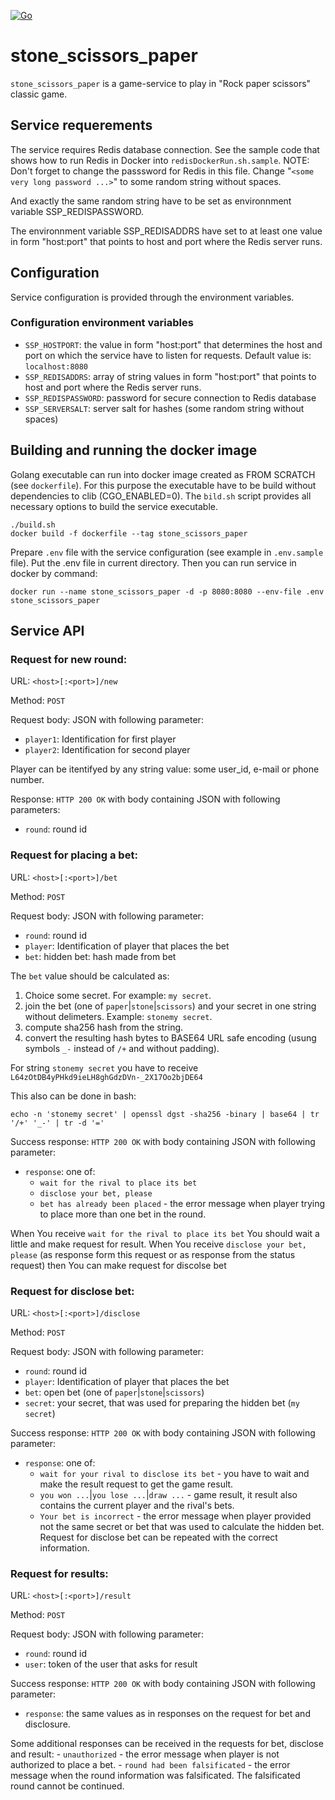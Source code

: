 [![Go](https://github.com/slytomcat/stone_scissors_paper/actions/workflows/go.yml/badge.svg)](https://github.com/slytomcat/stone_scissors_paper/actions/workflows/go.yml)

# stone_scissors_paper

`stone_scissors_paper` is a game-service to play in "Rock paper scissors" classic game.

## Service requerements

The service requires Redis database connection. See the sample code that shows how to run Redis in Docker into `redisDockerRun.sh.sample`. NOTE: Don't forget to change the passsword for Redis in this file. Change "`<some very long password ...>`" to some random string without spaces.

And exactly the same random string have to be set as environnment variable SSP_REDISPASSWORD.

The environnment variable SSP_REDISADDRS have set to at least one value in form "host:port" that points to host and port where the Redis server runs.

## Configuration

Service configuration is provided through the environment variables.

### Configuration environment variables

- `SSP_HOSTPORT`: the value in form "host:port" that determines the host and port on which the service have to listen for requests. Default value is: `localhost:8080`
- `SSP_REDISADDRS`: array of string values in form "host:port" that points to host and port where the Redis server runs.
- `SSP_REDISPASSWORD`: password for secure connection to Redis database
- `SSP_SERVERSALT`: server salt for hashes (some random string without spaces)

## Building and running the docker image

Golang executable can run into docker image created as FROM SCRATCH (see `dockerfile`). For this purpose the executable have to be build without dependencies to clib (CGO_ENABLED=0). The `bild.sh` script provides all necessary options to build the service executable.

    ./build.sh
    docker build -f dockerfile --tag stone_scissors_paper

Prepare `.env` file with the service configuration (see example in `.env.sample` file). Put the .env file in current directory.
Then you can run service in docker by command:

    docker run --name stone_scissors_paper -d -p 8080:8080 --env-file .env stone_scissors_paper

## Service API

### Request for new round:

URL: `<host>[:<port>]/new`

Method: `POST`

Request body: JSON with following parameter:

- `player1`: Identification for first player
- `player2`: Identification for second player 

Player can be itentifyed by any string value: some user_id, e-mail or phone number. 

Response: `HTTP 200 OK` with body containing JSON with following parameters:

- `round`: round id


### Request for placing a bet:

URL: `<host>[:<port>]/bet`

Method: `POST`

Request body: JSON with following parameter:

- `round`: round id
- `player`: Identification of player that places the bet
- `bet`: hidden bet: hash made from bet 

The `bet` value should be calculated as:
1. Choice some secret. For example: `my secret`.
2. join the bet (one of `paper`|`stone`|`scissors`) and your secret in one string without delimeters. Example: `stonemy secret`.
3. compute sha256 hash from the string.
4. convert the resulting hash bytes to BASE64 URL safe encoding (usung symbols `_-` instead of `/+` and without padding). 

For string `stonemy secret` you have to receive `L64zOtDB4yPHkd9ieLH8ghGdzDVn-_2X17Oo2bjDE64`

This also can be done in bash:

    echo -n 'stonemy secret' | openssl dgst -sha256 -binary | base64 | tr '/+' '_-' | tr -d '='

Success response: `HTTP 200 OK` with body containing JSON with following parameter: 

- `response`: one of: 
    - `wait for the rival to place its bet` 
    - `disclose your bet, please`
    - `bet has already been placed` - the error message when player trying to place more than one bet in the round.

When You receive `wait for the rival to place its bet` You should wait a little and make request for result. 
When You receive `disclose your bet, please` (as response form this request or as response from the status request) then You can make request for discolse bet


### Request for disclose bet:

URL: `<host>[:<port>]/disclose`

Method: `POST`

Request body: JSON with following parameter:

- `round`: round id
- `player`: Identification of player that places the bet
- `bet`: open bet (one of `paper`|`stone`|`scissors`) 
- `secret`: your secret, that was used for preparing the hidden bet (`my secret`)

Success response: `HTTP 200 OK` with body containing JSON with following parameter: 

- `response`: one of: 
    - `wait for your rival to disclose its bet` - you have to wait and make the result request to get the game result.
    - `you won ...`|`you lose ...`|`draw ...` - game result, it result also contains the current player and the rival's bets.
    - `Your bet is incorrect` - the error message when player provided not the same secret or bet that was used to calculate the hidden bet. Request for disclose bet can be repeated with the correct information.
 

### Request for results:
URL: `<host>[:<port>]/result` 

Method: `POST`

Request body: JSON with following parameter:

- `round`: round id
- `user`: token of the user that asks for result

Success response: `HTTP 200 OK` with body containing JSON with following parameter: 

- `response`: the same values as in responses on the request for bet and disclosure.

Some additional responses can be received in the requests for bet, disclose and result:
    - `unauthorized` - the error message when player is not authorized to place a bet.
    - `round had been falsificated` - the error message when the round information was falsificated. The falsificated round cannot be continued. 



